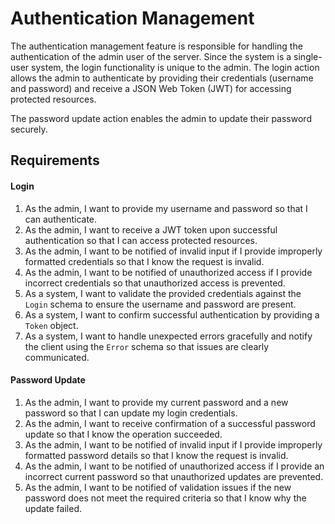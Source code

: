 # Authentication Management

The authentication management feature is responsible for handling the authentication of the admin user of the server. Since the system is a single-user system, the login functionality is unique to the admin. The login action allows the admin to authenticate by providing their credentials (username and password) and receive a JSON Web Token (JWT) for accessing protected resources.

The password update action enables the admin to update their password securely. 

## Requirements

#### Login

1. As the admin, I want to provide my username and password so that I can authenticate.
2. As the admin, I want to receive a JWT token upon successful authentication so that I can access protected resources.
3. As the admin, I want to be notified of invalid input if I provide improperly formatted credentials so that I know the request is invalid.
4. As the admin, I want to be notified of unauthorized access if I provide incorrect credentials so that unauthorized access is prevented.
5. As a system, I want to validate the provided credentials against the `Login` schema to ensure the username and password are present.
6. As a system, I want to confirm successful authentication by providing a `Token` object.
7. As a system, I want to handle unexpected errors gracefully and notify the client using the `Error` schema so that issues are clearly communicated.


#### Password Update

1. As the admin, I want to provide my current password and a new password so that I can update my login credentials.
2. As the admin, I want to receive confirmation of a successful password update so that I know the operation succeeded.
3. As the admin, I want to be notified of invalid input if I provide improperly formatted password details so that I know the request is invalid.
4. As the admin, I want to be notified of unauthorized access if I provide an incorrect current password so that unauthorized updates are prevented.
5. As the admin, I want to be notified of validation issues if the new password does not meet the required criteria so that I know why the update failed.
